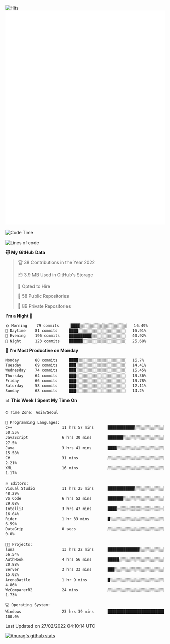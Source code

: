 ![Hits](https://hits.seeyoufarm.com/api/count/incr/badge.svg?url=https%3A%2F%2Fgithub.com%2Fkokose1234&count_bg=%2379C83D&title_bg=%23555555&icon=apple.svg&icon_color=%23E7E7E7&title=hits&edge_flat=false)
<br/>
![Metrics](https://github.com/kokose1234/kokose1234/blob/main/github-metrics.svg)

<!--START_SECTION:waka-->
![Code Time](http://img.shields.io/badge/Code%20Time-513%20hrs%2034%20mins-blue)

![Lines of code](https://img.shields.io/badge/From%20Hello%20World%20I%27ve%20Written-8%20Million%20lines%20of%20code-blue)

**🐱 My GitHub Data** 

> 🏆 38 Contributions in the Year 2022
 > 
> 📦 3.9 MB Used in GitHub's Storage 
 > 
> 💼 Opted to Hire
 > 
> 📜 58 Public Repositories 
 > 
> 🔑 89 Private Repositories  
 > 
**I'm a Night 🦉** 

```text
🌞 Morning    79 commits     ████░░░░░░░░░░░░░░░░░░░░░   16.49% 
🌆 Daytime    81 commits     ████░░░░░░░░░░░░░░░░░░░░░   16.91% 
🌃 Evening    196 commits    ██████████░░░░░░░░░░░░░░░   40.92% 
🌙 Night      123 commits    ██████░░░░░░░░░░░░░░░░░░░   25.68%

```
📅 **I'm Most Productive on Monday** 

```text
Monday       80 commits     ████░░░░░░░░░░░░░░░░░░░░░   16.7% 
Tuesday      69 commits     ███░░░░░░░░░░░░░░░░░░░░░░   14.41% 
Wednesday    74 commits     ███░░░░░░░░░░░░░░░░░░░░░░   15.45% 
Thursday     64 commits     ███░░░░░░░░░░░░░░░░░░░░░░   13.36% 
Friday       66 commits     ███░░░░░░░░░░░░░░░░░░░░░░   13.78% 
Saturday     58 commits     ███░░░░░░░░░░░░░░░░░░░░░░   12.11% 
Sunday       68 commits     ███░░░░░░░░░░░░░░░░░░░░░░   14.2%

```


📊 **This Week I Spent My Time On** 

```text
⌚︎ Time Zone: Asia/Seoul

💬 Programming Languages: 
C++                      11 hrs 57 mins      ████████████░░░░░░░░░░░░░   50.55% 
JavaScript               6 hrs 30 mins       ███████░░░░░░░░░░░░░░░░░░   27.5% 
Java                     3 hrs 41 mins       ████░░░░░░░░░░░░░░░░░░░░░   15.58% 
C#                       31 mins             ░░░░░░░░░░░░░░░░░░░░░░░░░   2.21% 
XML                      16 mins             ░░░░░░░░░░░░░░░░░░░░░░░░░   1.17%

🔥 Editors: 
Visual Studio            11 hrs 25 mins      ████████████░░░░░░░░░░░░░   48.29% 
VS Code                  6 hrs 52 mins       ███████░░░░░░░░░░░░░░░░░░   29.08% 
IntelliJ                 3 hrs 47 mins       ████░░░░░░░░░░░░░░░░░░░░░   16.04% 
Rider                    1 hr 33 mins        █░░░░░░░░░░░░░░░░░░░░░░░░   6.59% 
DataGrip                 0 secs              ░░░░░░░░░░░░░░░░░░░░░░░░░   0.0%

🐱‍💻 Projects: 
luna                     13 hrs 22 mins      ██████████████░░░░░░░░░░░   56.54% 
AuthHook                 4 hrs 56 mins       █████░░░░░░░░░░░░░░░░░░░░   20.88% 
Server                   3 hrs 33 mins       ███░░░░░░░░░░░░░░░░░░░░░░   15.02% 
ArenaBattle              1 hr 9 mins         █░░░░░░░░░░░░░░░░░░░░░░░░   4.86% 
WzComparerR2             24 mins             ░░░░░░░░░░░░░░░░░░░░░░░░░   1.73%

💻 Operating System: 
Windows                  23 hrs 39 mins      █████████████████████████   100.0%

```


 Last Updated on 27/02/2022 04:10:14 UTC
<!--END_SECTION:waka-->

[![Anurag's github stats](https://github-readme-stats.vercel.app/api?username=kokose1234&theme=dracula)](https://github.com/anuraghazra/github-readme-stats)



	
